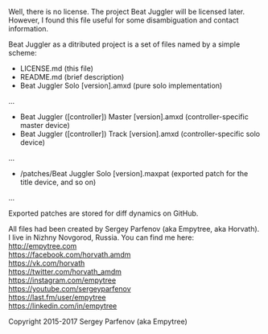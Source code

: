 Well, there is no license. The project Beat Juggler will be licensed later. However, I found this file useful for some disambiguation and contact information.

Beat Juggler as a ditributed project is a set of files named by a simple scheme:

- LICENSE.md (this file)
- README.md (brief description)
- Beat Juggler Solo [version].amxd (pure solo implementation)

...

- Beat Juggler ([controller]) Master [version].amxd (controller-specific master device)
- Beat Juggler ([controller]) Track [version].amxd (controller-specific solo device)

...

- /patches/Beat Juggler Solo [version].maxpat (exported patch for the title device, and so on)

...

Exported patches are stored for diff dynamics on GitHub.

All files had been created by Sergey Parfenov (aka Empytree, aka Horvath). I live in Nizhny Novgorod, Russia. You can find me here:  
http://empytree.com  
https://facebook.com/horvath.amdm  
https://vk.com/horvath  
https://twitter.com/horvath_amdm  
https://instagram.com/empytree  
https://youtube.com/sergeyparfenov  
https://last.fm/user/empytree  
https://linkedin.com/in/empytree

Copyright 2015-2017 Sergey Parfenov (aka Empytree)